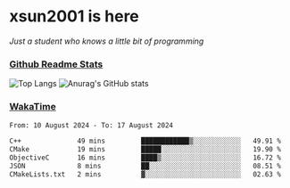 # xsun2001 is here

*Just a student who knows a little bit of programming*

### [Github Readme Stats](https://github.com/anuraghazra/github-readme-stats)

![Top Langs](https://github-readme-stats.vercel.app/api/top-langs/?username=xsun2001&layout=compact&theme=radical) ![Anurag's GitHub stats](https://github-readme-stats.vercel.app/api?username=xsun2001&show_icons=true&theme=radical)

### [WakaTime](https://wakatime.com)

<!--START_SECTION:waka-->

```txt
From: 10 August 2024 - To: 17 August 2024

C++              49 mins         ████████████▒░░░░░░░░░░░░   49.91 %
CMake            19 mins         █████░░░░░░░░░░░░░░░░░░░░   19.90 %
ObjectiveC       16 mins         ████▒░░░░░░░░░░░░░░░░░░░░   16.72 %
JSON             8 mins          ██░░░░░░░░░░░░░░░░░░░░░░░   08.51 %
CMakeLists.txt   2 mins          ▓░░░░░░░░░░░░░░░░░░░░░░░░   02.63 %
```

<!--END_SECTION:waka-->
